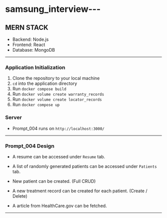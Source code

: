 # samsung_interview---

## MERN STACK
- Backend: Node.js
- Frontend: React
- Database: MongoDB

---

### Application Initialization
1. Clone the repository to your local machine
2. `cd` into the application directory
3. Run `docker compose build`
4. Run `docker volume create warranty_records`
4. Run `docker volume create locator_records`
4. Run `docker compose up`

### Server
- Prompt_004 runs on `http://localhost:3000/`

---

### Prompt_004 Design
- A resume can be accessed under `Resume` tab.

- A list of randomly generated patients can be accessed under `Patients` tab.


- New patient can be created. (Full CRUD)
- A new treatment record can be created for each patient. (Create / Delete)
- A article from HealthCare.gov can be fetched.


---
